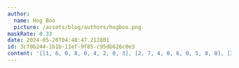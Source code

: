 ```yaml
---
author:
  name: Hog Boo
  picture: /assets/blog/authors/hogboo.png
maskRate: 0.33
date: 2024-05-26T04:48:47.212801
id: 3cf0b244-1b1b-11ef-9f85-c95db626c0e3
content: '[[1, 6, 0, 8, 0, 4, 2, 0, 3], [2, 7, 4, 0, 6, 0, 5, 8, 0], [3, 5, 8, 2, 9, 7, 4, 0, 0], [0, 0, 0, 0, 1, 5, 0, 9, 2], [6, 9, 0, 4, 0, 2, 7, 3, 5], [5, 8, 2, 0, 7, 0, 1, 6, 4], [0, 2, 0, 1, 0, 9, 0, 5, 8], [8, 3, 5, 7, 4, 6, 9, 0, 1], [0, 1, 0, 5, 2, 8, 0, 0, 7]]'
---
```

